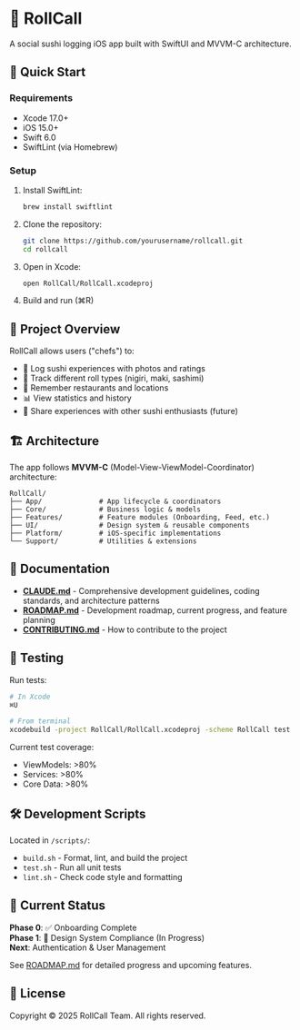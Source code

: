 # 🍣 RollCall

A social sushi logging iOS app built with SwiftUI and MVVM-C architecture.

## 🚀 Quick Start

### Requirements
- Xcode 17.0+
- iOS 15.0+
- Swift 6.0
- SwiftLint (via Homebrew)

### Setup
1. Install SwiftLint:
   ```bash
   brew install swiftlint
   ```

2. Clone the repository:
   ```bash
   git clone https://github.com/yourusername/rollcall.git
   cd rollcall
   ```

3. Open in Xcode:
   ```bash
   open RollCall/RollCall.xcodeproj
   ```

4. Build and run (⌘R)

## 📱 Project Overview

RollCall allows users ("chefs") to:
- 📸 Log sushi experiences with photos and ratings
- 🍱 Track different roll types (nigiri, maki, sashimi)
- 📍 Remember restaurants and locations
- 📊 View statistics and history
- 👥 Share experiences with other sushi enthusiasts (future)

## 🏗 Architecture

The app follows **MVVM-C** (Model-View-ViewModel-Coordinator) architecture:

```
RollCall/
├── App/              # App lifecycle & coordinators
├── Core/             # Business logic & models
├── Features/         # Feature modules (Onboarding, Feed, etc.)
├── UI/               # Design system & reusable components
├── Platform/         # iOS-specific implementations
└── Support/          # Utilities & extensions
```

## 📖 Documentation

- **[CLAUDE.md](./CLAUDE.md)** - Comprehensive development guidelines, coding standards, and architecture patterns
- **[ROADMAP.md](./ROADMAP.md)** - Development roadmap, current progress, and feature planning
- **[CONTRIBUTING.md](./CONTRIBUTING.md)** - How to contribute to the project

## 🧪 Testing

Run tests:
```bash
# In Xcode
⌘U

# From terminal
xcodebuild -project RollCall/RollCall.xcodeproj -scheme RollCall test
```

Current test coverage:
- ViewModels: >80%
- Services: >80%
- Core Data: >80%

## 🛠 Development Scripts

Located in `/scripts/`:
- `build.sh` - Format, lint, and build the project
- `test.sh` - Run all unit tests
- `lint.sh` - Check code style and formatting

## 🎯 Current Status

**Phase 0**: ✅ Onboarding Complete  
**Phase 1**: 🚧 Design System Compliance (In Progress)  
**Next**: Authentication & User Management

See [ROADMAP.md](./ROADMAP.md) for detailed progress and upcoming features.

## 📄 License

Copyright © 2025 RollCall Team. All rights reserved.